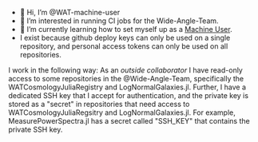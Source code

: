 - 👋 Hi, I’m @WAT-machine-user
- 👀 I’m interested in running CI jobs for the Wide-Angle-Team.
- 🌱 I’m currently learning how to set myself up as a [Machine User](https://docs.github.com/en/developers/overview/managing-deploy-keys#machine-users).
- I exist because github deploy keys can only be used on a single repository, and personal access tokens can only be used on all repositories.

I work in the following way: As an *outside collaborator* I have read-only access to some repositories in the @Wide-Angle-Team, specifically the WATCosmologyJuliaRegistry and LogNormalGalaxies.jl. Further, I have a dedicated SSH key that I accept for authentication, and the private key is stored as a "secret" in repositories that need access to WATCosmologyJuliaRegsitry and LogNormalGalaxies.jl. For example, MeasurePowerSpectra.jl has a secret called "SSH_KEY" that contains the private SSH key.

<!---
WAT-machine-user/WAT-machine-user is a ✨ special ✨ repository because its `README.md` (this file) appears on your GitHub profile.
You can click the Preview link to take a look at your changes.
--->
